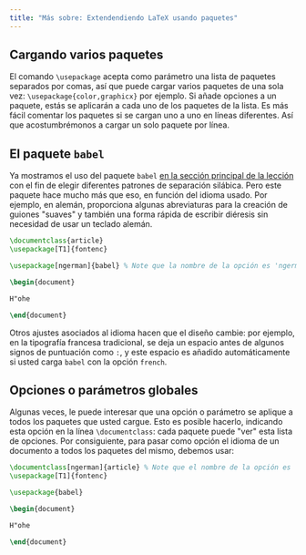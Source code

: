 ```yaml
---
title: "Más sobre: Extendendiendo LaTeX usando paquetes"
---
```


## Cargando varios paquetes

El comando `\usepackage` acepta como parámetro una lista de paquetes separados por comas,
así que puede cargar varios paquetes de una sola vez: `\usepackage{color,graphicx}` por ejemplo.
Si añade opciones a un paquete, estás se aplicarán a cada uno de los paquetes de la lista.
Es más fácil comentar los paquetes si se cargan uno a uno en líneas diferentes. Así que
acostumbrémonos a cargar un solo paquete por línea.

## El paquete `babel`

Ya mostramos el uso del paquete `babel` [en la sección principal de la lección](lesson-06) con el
fin de elegir diferentes patrones de separación silábica. Pero este paquete hace mucho más
que eso, en función del idioma usado. Por ejemplo, en alemán, proporciona algunas abreviaturas
para la creación de guiones "suaves" y también una forma rápida de escribir diéresis sin
necesidad de usar un teclado alemán.

```latex
\documentclass{article}
\usepackage[T1]{fontenc}

\usepackage[ngerman]{babel} % Note que la nombre de la opción es 'ngerman'

\begin{document}

H"ohe

\end{document}
```

Otros ajustes asociados al idioma hacen que el diseño cambie: por ejemplo, en la
tipografía francesa tradicional, se deja un espacio antes de algunos signos de puntuación
como `:`, y este espacio es añadido automáticamente si usted carga `babel` con la opción
`french`.

## Opciones o parámetros globales

Algunas veces, le puede interesar que una opción o parámetro se aplique a todos los paquetes
que usted cargue. Esto es posible hacerlo, indicando esta opción en la línea `\documentclass`:
cada paquete puede "ver" esta lista de opciones. Por consiguiente, para pasar como opción
el idioma de un documento a todos los paquetes del mismo, debemos usar:

```latex
\documentclass[ngerman]{article} % Note que el nombre de la opción es 'ngerman'
\usepackage[T1]{fontenc}

\usepackage{babel}

\begin{document}

H"ohe

\end{document}
```

